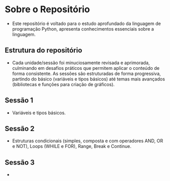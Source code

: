 # Sobre o Repositório
- Este repositório é voltado para o estudo aprofundado da linguagem de programação Python, apresenta conhecimentos essenciais sobre a linguagem.

## Estrutura do repositório
- Cada unidade/sessão foi minuciosamente revisada e aprimorada, culminando em desafios práticos que permitem aplicar o conteúdo de forma consistente. As sessões são estruturadas de forma progressiva, partindo do básico (variáveis e tipos básicos) até temas mais avançados (bibliotecas e funções para criação de gráficos).

## Sessão 1
- Variáveis e tipos básicos.
## Sessão 2
- Estruturas condicionais (simples, composta e com operadores AND, OR e NOT), Loops (WHILE e FOR), Range, Break e Continue.
## Sessão 3
- 
